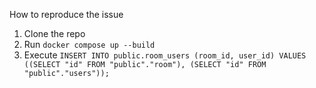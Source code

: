 How to reproduce the issue

1. Clone the repo
2. Run `docker compose up --build`
3. Execute `INSERT INTO public.room_users (room_id, user_id) VALUES ((SELECT "id" FROM "public"."room"), (SELECT "id" FROM "public"."users"));`
